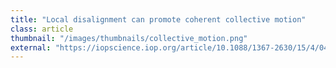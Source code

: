 ```yaml
---
title: "Local disalignment can promote coherent collective motion"
class: article
thumbnail: "/images/thumbnails/collective_motion.png"
external: "https://iopscience.iop.org/article/10.1088/1367-2630/15/4/045027/meta"
---
```

